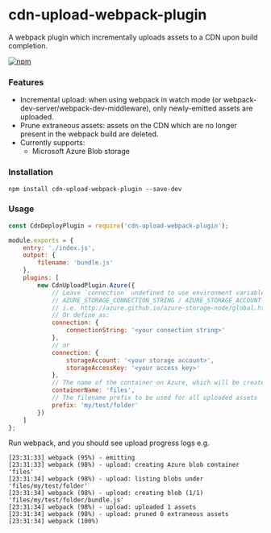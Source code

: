 # cdn-upload-webpack-plugin
A webpack plugin which incrementally uploads assets to a CDN upon build completion.

[![npm](https://img.shields.io/npm/v/cdn-upload-webpack-plugin.svg?style=flat-square)](https://www.npmjs.com/package/cdn-upload-webpack-plugin)

### Features
* Incremental upload: when using webpack in watch mode (or webpack-dev-server/webpack-dev-middleware), only newly-emitted assets are uploaded.
* Prune extraneous assets: assets on the CDN which are no longer present in the webpack build are deleted.
* Currently supports:
  * Microsoft Azure Blob storage

### Installation

```shell
npm install cdn-upload-webpack-plugin --save-dev
```

### Usage

```js
const CdnDeployPlugin = require('cdn-upload-webpack-plugin');

module.exports = {
    entry: './index.js',
    output: {
        filename: 'bundle.js'
    },
    plugins: [
        new CdnUploadPlugin.Azure({
            // Leave `connection` undefined to use environment variables
            // AZURE_STORAGE_CONNECTION_STRING / AZURE_STORAGE_ACCOUNT / AZURE_STORAGE_ACCESS_KEY
            // i.e. http://azure.github.io/azure-storage-node/global.html#createBlobService__anchor
            // Or define as:
            connection: {
                connectionString: '<your connection string>'
            },
            // or
            connection: {
                storageAccount: '<your storage account>',
                storageAccessKey: '<your access key>'
            },
            // The name of the container on Azure, which will be created if it doesn't exist
            containerName: 'files',
            // The filename prefix to be used for all uploaded assets
            prefix: 'my/test/folder'
        })
    ]
};
```

Run webpack, and you should see upload progress logs e.g.
```
[23:31:33] webpack (95%) - emitting
[23:31:33] webpack (98%) - upload: creating Azure blob container 'files'
[23:31:34] webpack (98%) - upload: listing blobs under 'files/my/test/folder'
[23:31:34] webpack (98%) - upload: creating blob (1/1) 'files/my/test/folder/bundle.js'
[23:31:34] webpack (98%) - upload: uploaded 1 assets
[23:31:34] webpack (98%) - upload: pruned 0 extraneous assets
[23:31:34] webpack (100%)
```
